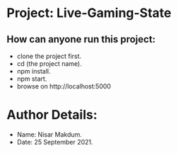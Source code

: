 # Project: Live-Gaming-State
 
## How can anyone run this project: 
* clone the project first.
* cd (the project name).
* npm install.
* npm start. 
* browse on http://localhost:5000



# Author Details:
* Name: Nisar Makdum.
* Date: 25 September 2021.